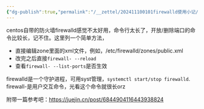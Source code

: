 ```yaml
---
{"dg-publish":true,"permalink":"/__zettel/202411100101firewalld使用小记/","title":202411100101,"tags":["firewalld","防火墙","centos"],"created":"2024-11-10T01:01:40+08:00"}
---
```



centos自带的防火墙firewalld感觉不太好用，命令行太长了，开放/删除端口的命令比较长，记不住。这里列一个简单方法，

- 直接编辑zone里面的xml文件，例如，/etc/firewalld/zones/public.xml
- 改完之后直接`firewall- --reload`
- 查看`firewall- --list-ports`是否生效

firewalld是一个守护进程，可用syst管理，`systemctl start/stop firewalld`.
firewall-是用户交互命令，光看这个命令就很长orz

附带一篇参考吧：https://juejin.cn/post/6844904116443938824